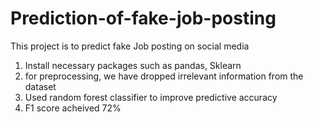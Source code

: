 # Prediction-of-fake-job-posting

This project is to predict fake Job posting on social media
1. Install necessary packages such as pandas, Sklearn
2. for preprocessing, we have dropped irrelevant information from the dataset
3. Used random forest classifier to improve predictive accuracy 
4. F1 score acheived 72%
